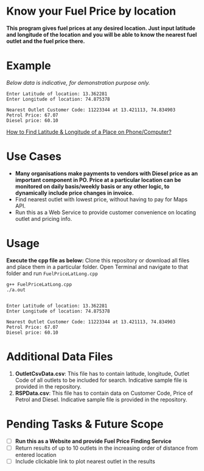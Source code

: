 # Know your Fuel Price by location
**This program gives fuel prices at any desired location. Just input latitude and longitude of the location and you will be able to know the nearest fuel outlet and the fuel price there.**

# Example

*Below data is indicative, for demonstration purpose only.*

    Enter Latitude of location: 13.362281
    Enter Longitude of location: 74.875378
    
    Nearest Outlet Customer Code: 11223344 at 13.421113, 74.834903
    Petrol Price: 67.07
    Diesel price: 60.10
   
   [How to Find Latitude & Longitude of a Place on Phone/Computer?](https://support.google.com/maps/answer/18539)

# Use Cases
 - **Many organisations make payments to vendors with Diesel price as an important component in PO. Price at a particular location can be monitored on daily basis/weekly basis or any other logic, to dynamically include price changes in invoice.**
 - Find nearest outlet with lowest price, without having to pay for Maps API.
 - Run this as a Web Service to provide customer convenience on locating outlet and pricing info.

# Usage

**Execute the cpp file as below:**
Clone this repository or download all files and place them in a particular folder. Open Terminal and navigate to that folder and run `FuelPriceLatLong.cpp`

    g++ FuelPriceLatLong.cpp
    ./a.out


    Enter Latitude of location: 13.362281
    Enter Longitude of location: 74.875378
    
    Nearest Outlet Customer Code: 11223344 at 13.421113, 74.834903
    Petrol Price: 67.07
    Diesel price: 60.10

# Additional Data Files

 1. **OutletCsvData.csv**:  This file has to contain latitude, longitude, Outlet Code of all outlets to be included for search. Indicative sample file is provided in the repository.
 2. **RSPData.csv**: This file has to contain data on Customer Code, Price of Petrol and Diesel. Indicative sample file is provided in the repository.

# Pending Tasks & Future Scope

 - [ ] **Run this as a Website and provide Fuel Price Finding Service**
 - [ ] Return results of up to 10 outlets in the increasing order of distance from entered location
 - [ ] Include clickable link to plot nearest outlet in the results
